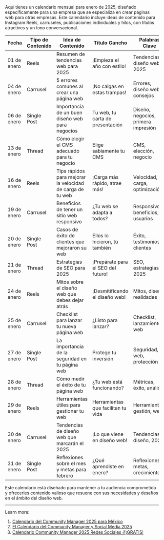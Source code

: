 Aquí tienes un calendario mensual para enero de 2025, diseñado específicamente para una empresa que se especializa en crear páginas web para otras empresas. Este calendario incluye ideas de contenido para Instagram Reels, carruseles, publicaciones individuales y hilos, con títulos atractivos y un tono conversacional.

| Fecha       | Tipo de Contenido | Idea de Contenido                                         | Título Gancho                      | Palabras Clave                      |
| ----------- | ----------------- | --------------------------------------------------------- | ---------------------------------- | ----------------------------------- |
| 01 de enero | Reels             | Resumen de tendencias web para 2025                       | ¡Empieza el año con estilo!        | Tendencias, diseño web, 2025        |
| 04 de enero | Carrusel          | 5 errores comunes al crear una página web                 | ¡No caigas en estas trampas!       | Errores, diseño web, consejos       |
| 06 de enero | Single Post       | Importancia de un buen diseño web para negocios           | Tu web, tu carta de presentación   | Diseño, negocios, primera impresión |
| 13 de enero | Thread            | Cómo elegir el CMS adecuado para tu negocio               | Elige sabiamente tu CMS            | CMS, elección, negocio              |
| 16 de enero | Reels             | Tips rápidos para mejorar la velocidad de carga de tu web | ¡Carga más rápido, atrae más!      | Velocidad, carga, optimización      |
| 19 de enero | Carrusel          | Beneficios de tener un sitio web responsivo               | ¿Tu web se adapta a todos?         | Responsivo, beneficios, usuarios    |
| 20 de enero | Single Post       | Casos de éxito de clientes que mejoraron su web           | Ellos lo hicieron, tú también      | Éxito, testimonios, clientes        |
| 21 de enero | Thread            | Estrategias de SEO para 2025                              | ¡Prepárate para el SEO del futuro! | SEO, estrategias, 2025              |
| 24 de enero | Reels             | Mitos sobre el diseño web que debes dejar atrás           | ¡Desmitificando el diseño web!     | Mitos, diseño, realidades           |
| 25 de enero | Carrusel          | Checklist para lanzar tu nueva página web                 | ¿Listo para lanzar?                | Checklist, lanzamiento, web         |
| 27 de enero | Single Post       | La importancia de la seguridad en tu página web           | Protege tu inversión               | Seguridad, web, protección          |
| 28 de enero | Thread            | Cómo medir el éxito de tu página web                      | ¿Tu web está funcionando?          | Métricas, éxito, análisis           |
| 29 de enero | Reels             | Herramientas útiles para gestionar tu web                 | Herramientas que facilitan tu vida | Herramientas, gestión, web          |
| 30 de enero | Carrusel          | Tendencias de diseño web que marcarán el 2025             | ¡Lo que viene en diseño web!       | Tendencias, diseño, 2025            |
| 31 de enero | Single Post       | Reflexiones sobre el mes y metas para febrero             | ¿Qué aprendiste en enero?          | Reflexiones, metas, crecimiento     |

Este calendario está diseñado para mantener a tu audiencia comprometida y ofrecerles contenido valioso que resuene con sus necesidades y desafíos en el ámbito del diseño web.

---

Learn more:

1. [Calendario del Community Manager 2025 para México](https://metricool.com/es/calendario-community-manager-mexico/)
2. [El Calendario del Community Manager y Social Media 2025](https://www.iconosquare.com/es/blog/social-media-calendar-2025)
3. [Calendario Community Manager 2025 Redes Sociales ✌¡GRATIS!](https://www.garajedoce.com/blog/calendario-community-manager/)